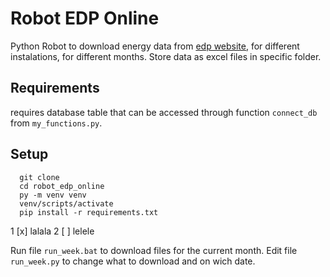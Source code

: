 # Robot EDP Online
Python Robot to download energy data from [edp website](https://online.edpdistribuicao.pt/login), for different instalations, for different months. Store data as excel files in specific folder.


## Requirements
requires database table that can be accessed through function ```connect_db``` from ```my_functions.py```.

## Setup
  ```
    git clone
    cd robot_edp_online
    py -m venv venv
    venv/scripts/activate
    pip install -r requirements.txt
  ```
  
  1 [x] lalala
  2 [ ] lelele
  
  Run file ```run_week.bat``` to download files for the current month.
  Edit file ```run_week.py``` to change what to download and on wich date.

